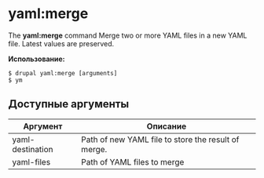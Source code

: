 # yaml:merge
The **yaml:merge** command Merge two or more YAML files in a new YAML file. Latest values are preserved.

**Использование:**
```
$ drupal yaml:merge [arguments] 
$ ym  
```

## Доступные аргументы
Аргумент | Описание
---------|-------------
yaml-destination | Path of new YAML file to store the result of merge.
yaml-files | Path of YAML files to merge
